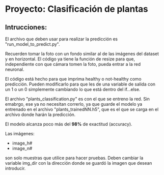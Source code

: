 # Proyecto: Clasificación de plantas

## Intrucciones:

El archivo que deben usar para realizar la predicción es "run_model_to_predict.py".

Recuerden tomar la foto con un fondo similar al de las imágenes del dataset y en horizontal. El código ya tiene la función de resize para que, independiente con que cámara tomen la foto, pueda entrar a la red neuronal.

El código está hecho para que imprima healthy o not-healthy como predicción. Pueden modificarlo para que les de una variable de salida con un 1 o un 0 simplemente cambiando lo que está dentro del if...else.

El archivo "plants_classification.py" es con el que se entreno la red. Sin emabrgo, ese ya no necesitan correrlo, ya que guarde el modelo ya entrenado en el archivo "plants_trainedNN.h5", que es el que se carga en el archivo donde harán la predicción.

El modelo alcanza poco más del **98%** de exactitud (accuracy).

Las imágenes:
* image_h#
* image_n#

son solo muestras que utilice para hacer pruebas. Deben cambiar la variable img_dir con la dirección donde se guardó la imagen que desean introducir.
